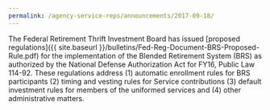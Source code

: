 ```yaml
---
permalink: /agency-service-reps/announcements/2017-09-18/
---
```


The Federal Retirement Thrift Investment Board has issued [proposed regulations]({{ site.baseurl }}/bulletins/Fed-Reg-Document-BRS-Proposed-Rule.pdf) for the implementation of the Blended Retirement System (BRS) as authorized by the National Defense Authorization Act for FY16, Public Law 114-92. These regulations address (1) automatic enrollment rules for BRS participants (2) timing and vesting rules for Service contributions (3) default investment rules for members of the uniformed services and (4) other administrative matters.
